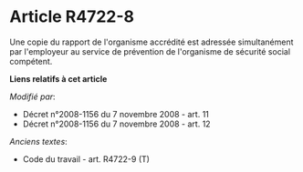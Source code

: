 # Article R4722-8

Une copie du rapport de l'organisme accrédité est adressée simultanément par l'employeur au service de prévention de
l'organisme de sécurité social compétent.

**Liens relatifs à cet article**

_Modifié par_:

  - Décret n°2008-1156 du 7 novembre 2008 - art. 11
  - Décret n°2008-1156 du 7 novembre 2008 - art. 12

_Anciens textes_:

  - Code du travail - art. R4722-9 (T)
